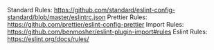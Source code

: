Standard Rules: https://github.com/standard/eslint-config-standard/blob/master/eslintrc.json
Prettier Rules: https://github.com/prettier/eslint-config-prettier
Import Rules:   https://github.com/benmosher/eslint-plugin-import#rules
Eslint Rules:  https://eslint.org/docs/rules/
